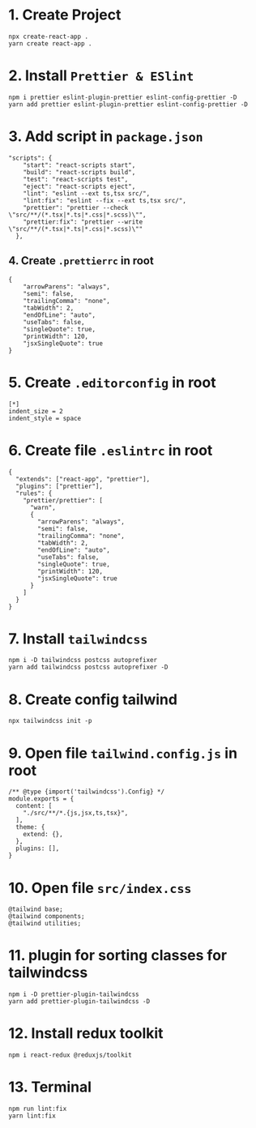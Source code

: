 # 1. Create Project
```
npx create-react-app .
yarn create react-app .
```

# 2. Install `Prettier & ESlint`
```
npm i prettier eslint-plugin-prettier eslint-config-prettier -D
yarn add prettier eslint-plugin-prettier eslint-config-prettier -D
```

# 3. Add script in `package.json `
```
"scripts": {
    "start": "react-scripts start",
    "build": "react-scripts build",
    "test": "react-scripts test",
    "eject": "react-scripts eject",
    "lint": "eslint --ext ts,tsx src/",
    "lint:fix": "eslint --fix --ext ts,tsx src/",
    "prettier": "prettier --check \"src/**/(*.tsx|*.ts|*.css|*.scss)\"",
    "prettier:fix": "prettier --write \"src/**/(*.tsx|*.ts|*.css|*.scss)\""
  },
```

## 4. Create `.prettierrc` in root
```
{
    "arrowParens": "always",
    "semi": false,
    "trailingComma": "none",
    "tabWidth": 2,
    "endOfLine": "auto",
    "useTabs": false,
    "singleQuote": true,
    "printWidth": 120,
    "jsxSingleQuote": true
}
```

# 5. Create `.editorconfig` in root
```
[*]
indent_size = 2
indent_style = space
```

# 6. Create file `.eslintrc` in root
```
{
  "extends": ["react-app", "prettier"],
  "plugins": ["prettier"],
  "rules": {
    "prettier/prettier": [
      "warn",
      {
        "arrowParens": "always",
        "semi": false,
        "trailingComma": "none",
        "tabWidth": 2,
        "endOfLine": "auto",
        "useTabs": false,
        "singleQuote": true,
        "printWidth": 120,
        "jsxSingleQuote": true
      }
    ]
  }
}
```

# 7. Install `tailwindcss`
```
npm i -D tailwindcss postcss autoprefixer
yarn add tailwindcss postcss autoprefixer -D
```

# 8. Create config tailwind
```
npx tailwindcss init -p
```

# 9. Open file `tailwind.config.js` in root
```
/** @type {import('tailwindcss').Config} */
module.exports = {
  content: [
    "./src/**/*.{js,jsx,ts,tsx}",
  ],
  theme: {
    extend: {},
  },
  plugins: [],
}
```

# 10. Open file `src/index.css`
```
@tailwind base;
@tailwind components;
@tailwind utilities;
```

# 11. plugin for sorting classes for tailwindcss
```
npm i -D prettier-plugin-tailwindcss
yarn add prettier-plugin-tailwindcss -D
```

# 12. Install redux toolkit
```
npm i react-redux @reduxjs/toolkit
```

# 13. Terminal
```
npm run lint:fix
yarn lint:fix
```
